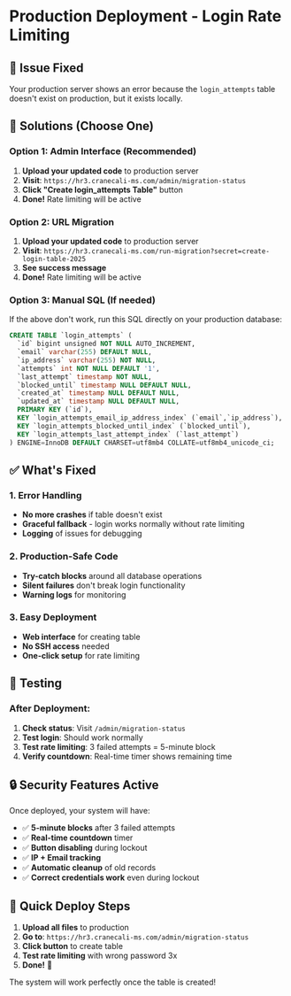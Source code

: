 # Production Deployment - Login Rate Limiting

## 🚨 Issue Fixed
Your production server shows an error because the `login_attempts` table doesn't exist on production, but it exists locally.

## 🔧 Solutions (Choose One)

### Option 1: Admin Interface (Recommended)
1. **Upload your updated code** to production server
2. **Visit**: `https://hr3.cranecali-ms.com/admin/migration-status`
3. **Click "Create login_attempts Table"** button
4. **Done!** Rate limiting will be active

### Option 2: URL Migration
1. **Upload your updated code** to production server  
2. **Visit**: `https://hr3.cranecali-ms.com/run-migration?secret=create-login-table-2025`
3. **See success message**
4. **Done!** Rate limiting will be active

### Option 3: Manual SQL (If needed)
If the above don't work, run this SQL directly on your production database:

```sql
CREATE TABLE `login_attempts` (
  `id` bigint unsigned NOT NULL AUTO_INCREMENT,
  `email` varchar(255) DEFAULT NULL,
  `ip_address` varchar(255) NOT NULL,
  `attempts` int NOT NULL DEFAULT '1',
  `last_attempt` timestamp NOT NULL,
  `blocked_until` timestamp NULL DEFAULT NULL,
  `created_at` timestamp NULL DEFAULT NULL,
  `updated_at` timestamp NULL DEFAULT NULL,
  PRIMARY KEY (`id`),
  KEY `login_attempts_email_ip_address_index` (`email`,`ip_address`),
  KEY `login_attempts_blocked_until_index` (`blocked_until`),
  KEY `login_attempts_last_attempt_index` (`last_attempt`)
) ENGINE=InnoDB DEFAULT CHARSET=utf8mb4 COLLATE=utf8mb4_unicode_ci;
```

## ✅ What's Fixed

### 1. Error Handling
- **No more crashes** if table doesn't exist
- **Graceful fallback** - login works normally without rate limiting
- **Logging** of issues for debugging

### 2. Production-Safe Code
- **Try-catch blocks** around all database operations
- **Silent failures** don't break login functionality
- **Warning logs** for monitoring

### 3. Easy Deployment
- **Web interface** for creating table
- **No SSH access** needed
- **One-click setup** for rate limiting

## 🧪 Testing

### After Deployment:
1. **Check status**: Visit `/admin/migration-status`
2. **Test login**: Should work normally
3. **Test rate limiting**: 3 failed attempts = 5-minute block
4. **Verify countdown**: Real-time timer shows remaining time

## 🔒 Security Features Active

Once deployed, your system will have:
- ✅ **5-minute blocks** after 3 failed attempts
- ✅ **Real-time countdown** timer
- ✅ **Button disabling** during lockout
- ✅ **IP + Email tracking**
- ✅ **Automatic cleanup** of old records
- ✅ **Correct credentials work** even during lockout

## 🚀 Quick Deploy Steps

1. **Upload all files** to production
2. **Go to**: `https://hr3.cranecali-ms.com/admin/migration-status`
3. **Click button** to create table
4. **Test rate limiting** with wrong password 3x
5. **Done!** 🎉

The system will work perfectly once the table is created!